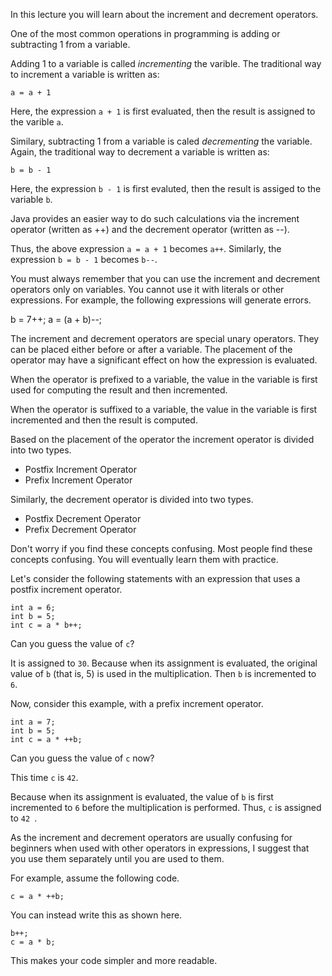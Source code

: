 In this lecture you will learn about the increment and decrement operators.

One of the most common operations in programming is adding or subtracting 1
from a variable.

Adding 1 to a variable is called *incrementing* the varible. The traditional way to increment a variable is written as:

`a = a + 1`

Here, the expression `a + 1` is first evaluated, then the result is assigned to the varible `a`.

Similary, subtracting 1 from a variable is caled *decrementing* the variable. Again, the traditional way to decrement a variable is
written as:

`b = b - 1`

Here, the expression `b - 1` is first evaluted, then the result is assiged to the variable `b`.

Java provides an easier way to do such calculations via the increment operator (written as ++) and the decrement operator (written as --).

Thus, the above expression `a = a + 1` becomes `a++`.
Similarly, the expression `b = b - 1` becomes `b--`.

You must always remember that you can use the increment and decrement
operators only on variables. You cannot use it with literals or other expressions. For example, the following expressions will
generate errors.

b = 7++;
a = (a + b)--;

The increment and decrement operators are special unary operators.
They can be placed either before or after a variable. The placement of the operator may have a significant effect on 
how the expression is evaluated.

When the operator is prefixed to a variable, the value in the variable is first used for computing the result and then incremented.

When the operator is suffixed to a variable, the value in the variable is first incremented and then the result is computed.

Based on the placement of the operator the increment operator is divided into two types.
 * Postfix Increment Operator
 * Prefix Increment Operator

Similarly, the decrement operator is divided into two types.
 * Postfix Decrement Operator
 * Prefix Decrement Operator
 
Don't worry if you find these concepts confusing. Most people find these concepts confusing. You will eventually learn them with practice.

Let's consider the following statements with an expression that uses a postfix increment operator.

```
int a = 6;
int b = 5;
int c = a * b++;
```

Can you guess the value of `c`?

It is assigned to `30`. Because when its assignment is evaluated, the original value of `b` (that is, 5) is used in the multiplication. Then `b` is incremented to `6`.

Now, consider this example, with a prefix increment operator.

```
int a = 7;
int b = 5;
int c = a * ++b;
```

Can you guess the value of `c` now?

This time `c` is `42`.

Because when its assignment is evaluated, the value of `b` is first incremented to `6` before the multiplication is performed. Thus, `c` is assigned to `42 `.

As the increment and decrement operators are usually confusing for beginners when
used with other operators in expressions, I suggest that you use them
separately until you are used to them.

For example, assume the following code.

```
c = a * ++b;
```

You can instead write this as shown here.

```
b++;
c = a * b;
```

This makes your code simpler and more readable.
